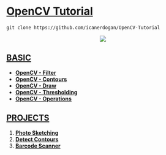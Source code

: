 <h1><a href = "https://github.com/icanerdogan"> OpenCV Tutorial </a></h1>

```
git clone https://github.com/icanerdogan/OpenCV-Tutorial
```

<p align="center">
  <img src="https://r.resimlink.com/DnZmg7.png">
</p>

<h2><a href="https://github.com/icanerdogan/OpenCV-Tutorial/tree/master/BASIC"> BASIC </a></h2>

<ul>
  <li><b><a href="https://github.com/icanerdogan/OpenCV-Tutorial/blob/master/BASIC/1-Filter.ipynb">OpenCV - Filter</a></b></li>
  <li><b><a href="https://github.com/icanerdogan/OpenCV-Tutorial/blob/master/BASIC/2-Contours.ipynb">OpenCV - Contours</a></b></li>
  <li><b><a href="https://github.com/icanerdogan/OpenCV-Tutorial/blob/master/BASIC/3-Draw.ipynb">OpenCV - Draw</a></b></li>
  <li><b><a href="https://github.com/icanerdogan/OpenCV-Tutorial/blob/master/BASIC/4-Thresholding.ipynb">OpenCV - Thresholding</a></b></li>
  <li><b><a href="https://github.com/icanerdogan/OpenCV-Tutorial/blob/master/BASIC/5-Operations.ipynb">OpenCV - Operations</a></b></li>
</ul>  

<h2><a href="https://github.com/icanerdogan/OpenCV-Tutorial"> PROJECTS </a></h2>

<ol>
  <li><b><a href="https://github.com/icanerdogan/OpenCV-Tutorial/blob/master/1-Photo%20Sketching.ipynb">Photo Sketching</a></b></li>
  <li><b><a href="https://github.com/icanerdogan/OpenCV-Tutorial/blob/master/2-Detect%20Contours.ipynb">Detect Contours</a></b></li>
  <li><b><a href="https://github.com/icanerdogan/OpenCV-Tutorial/blob/master/3-Barcode%20Scanner.ipynb">Barcode Scanner</a></b></li>
</ol>
